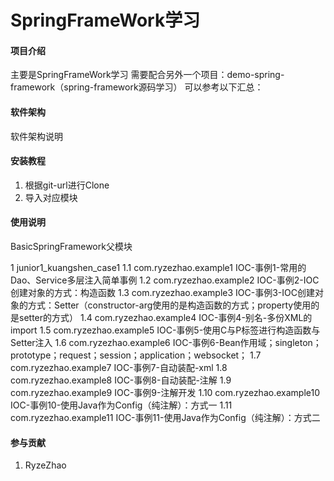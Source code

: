 # SpringFrameWork学习

#### 项目介绍
主要是SpringFrameWork学习
需要配合另外一个项目：demo-spring-framework（spring-framework源码学习）
可以参考以下汇总：


#### 软件架构
软件架构说明


#### 安装教程

1. 根据git-url进行Clone
2. 导入对应模块

#### 使用说明
BasicSpringFramework父模块

1   junior1_kuangshen_case1
1.1     com.ryzezhao.example1                       IOC-事例1-常用的Dao、Service多层注入简单事例
1.2     com.ryzezhao.example2                       IOC-事例2-IOC创建对象的方式：构造函数
1.3     com.ryzezhao.example3                       IOC-事例3-IOC创建对象的方式：Setter（constructor-arg使用的是构造函数的方式；property使用的是setter的方式）
1.4     com.ryzezhao.example4                       IOC-事例4-别名-多份XML的import
1.5     com.ryzezhao.example5                       IOC-事例5-使用C与P标签进行构造函数与Setter注入
1.6     com.ryzezhao.example6                       IOC-事例6-Bean作用域；singleton；prototype；request；session；application；websocket；
1.7     com.ryzezhao.example7                       IOC-事例7-自动装配-xml
1.8     com.ryzezhao.example8                       IOC-事例8-自动装配-注解
1.9     com.ryzezhao.example9                       IOC-事例9-注解开发
1.10    com.ryzezhao.example10                      IOC-事例10-使用Java作为Config（纯注解）：方式一
1.11    com.ryzezhao.example11                      IOC-事例11-使用Java作为Config（纯注解）：方式二






















#### 参与贡献
1. RyzeZhao

